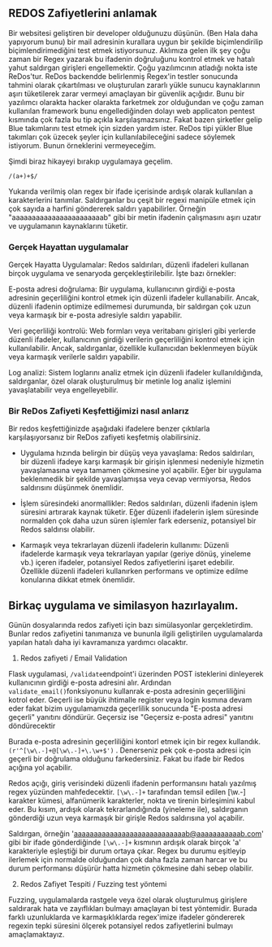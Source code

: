 ## REDOS Zafiyetlerini anlamak

Bir websitesi geliştiren bir developer olduğunuzu düşünün. (Ben Hala daha yapıyorum bunu) bir mail adresinin kurallara uygun bir şekilde biçimlendirilip biçimlendirimediğini test etmek istiyorsunuz. Aklımıza gelen ilk şey çoğu zaman bir Regex yazarak bu ifadenin doğruluğunu kontrol etmek ve hatalı yahut saldırgan girişleri engellemektir. Çoğu yazılımcının atladığı nokta iste ReDos'tur. ReDos backendde belirlenmiş Regex'in testler sonucunda tahmini olarak çıkartılması ve oluşturulan zararlı yükle sunucu kaynaklarının aşırı tüketilerek zarar vermeyi amaçlayan bir güvenlik açığıdır. Bunu bir yazılımcı olarakta hacker olarakta farketmek zor olduğundan ve çoğu zaman kullanılan framework bunu engellediğinden dolayı web applicaton pentest kısmında çok fazla bu tip açıkla karşılaşmazsınız. Fakat bazen şirketler gelip Blue takımlarını test etmek için sizden yardım ister. ReDos tipi yükler Blue takımları çok üzecek şeyler için kullanılabileceğini sadece söylemek istiyorum. Bunun örneklerini vermeyeceğim. 

Şimdi biraz hikayeyi bırakıp uygulamaya geçelim. 

```
/(a+)+$/
```

Yukarıda verilmiş olan regex bir ifade içerisinde ardışık olarak kullanılan a karakterlerini tanımlar. Saldırganlar bu çeşit bir regexi manipüle etmek için çok sayıda a harfini göndererek saldırı yapabilirler. Örneğin "aaaaaaaaaaaaaaaaaaaaaaab" gibi bir metin ifadenin çalışmasını aşırı uzatır ve uygulamanın kaynaklarını tüketir.  

### Gerçek Hayattan uygulamalar
Gerçek Hayatta Uygulamalar:
Redos saldırıları, düzenli ifadeleri kullanan birçok uygulama ve senaryoda gerçekleştirilebilir. İşte bazı örnekler:

E-posta adresi doğrulama: Bir uygulama, kullanıcının girdiği e-posta adresinin geçerliliğini kontrol etmek için düzenli ifadeler kullanabilir. Ancak, düzenli ifadenin optimize edilmemesi durumunda, bir saldırgan çok uzun veya karmaşık bir e-posta adresiyle saldırı yapabilir.

Veri geçerliliği kontrolü: Web formları veya veritabanı girişleri gibi yerlerde düzenli ifadeler, kullanıcının girdiği verilerin geçerliliğini kontrol etmek için kullanılabilir. Ancak, saldırganlar, özellikle kullanıcıdan beklenmeyen büyük veya karmaşık verilerle saldırı yapabilir.

Log analizi: Sistem loglarını analiz etmek için düzenli ifadeler kullanıldığında, saldırganlar, özel olarak oluşturulmuş bir metinle log analiz işlemini yavaşlatabilir veya engelleyebilir.

### Bir ReDos Zafiyeti Keşfettiğimizi nasıl anlarız
Bir redos keşfettiğinizde aşağıdaki ifadelere benzer çıktılarla karşılaşıyorsanız bir ReDos zafiyeti keşfetmiş olabilirsiniz.

- Uygulama hızında belirgin bir düşüş veya yavaşlama: Redos saldırıları, bir düzenli ifadeye karşı karmaşık bir girişin işlenmesi nedeniyle hizmetin yavaşlamasına veya tamamen çökmesine yol açabilir. Eğer bir uygulama beklenmedik bir şekilde yavaşlamışsa veya cevap vermiyorsa, Redos saldırısını düşünmek önemlidir.

- İşlem süresindeki anormallikler: Redos saldırıları, düzenli ifadenin işlem süresini artırarak kaynak tüketir. Eğer düzenli ifadelerin işlem süresinde normalden çok daha uzun süren işlemler fark ederseniz, potansiyel bir Redos saldırısı olabilir.

- Karmaşık veya tekrarlayan düzenli ifadelerin kullanımı: Düzenli ifadelerde karmaşık veya tekrarlayan yapılar (geriye dönüş, yineleme vb.) içeren ifadeler, potansiyel Redos zafiyetlerini işaret edebilir. Özellikle düzenli ifadeleri kullanırken performans ve optimize edilme konularına dikkat etmek önemlidir.

## Birkaç uygulama ve similasyon hazırlayalım.
Günün dosyalarında redos zafiyeti için bazı simülasyonlar gerçekletirdim. Bunlar redos zafiyetini tanımanıza ve bununla ilgili geliştirilen uygulamalarda yapılan hatalı daha iyi kavramanıza yardımcı olacaktır.

1. Redos zafiyeti / Email Validation

Flask uygulamasi, `/validate`endpoint'i üzerinden POST isteklerini dinleyerek kullanıcının girdiği e-posta adresini alır. Ardından `validate_email()`fonksiyonunu kullanrak e-posta adresinin geçerliliğini kotrol eder. Geçerli ise büyük ihtimalle register veya login kısmına devam eder fakat bizim uygulamamızda geçerlilik sonucunda "E-posta adresi geçerli" yanıtını döndürür. Geçersiz ise "Geçersiz e-posta adresi" yanıtını döndürecektir

Burada e-posta adresinin geçerliliğini kontorl etmek için bir regex kullandık. `(r'^[\w\.-]+@[\w\.-]+\.\w+$')` . Denerseniz pek çok e-posta adresi için geçerli bir doğrulama olduğunu farkedersiniz. Fakat bu ifade bir Redos açığına yol açabilir.

Redos açığı, giriş verisindeki düzenli ifadenin performansını hatalı yazılmış regex yüzünden mahfedecektir. `[\w\.-]+` tarafından temsil edilen [\w\.-] karakter kümesi, alfanümerik karakterler, nokta ve tirenin birleşimini kabul eder. Bu kısım, ardışık olarak tekrarlandığında (yineleme ile), saldırganın gönderdiği uzun veya karmaşık bir girişle Redos saldırısına yol açabilir.

Saldırgan, örneğin 'aaaaaaaaaaaaaaaaaaaaaaaaaaaab@aaaaaaaaaaab.com' gibi bir ifade gönderdiğinde `[\w\.-]+` kısmının ardışık olarak birçok 'a' karakteriyle eşleştiği bir durum ortaya çıkar. Regex bu durumu eşitleyip ilerlemek için normalde olduğundan çok daha fazla zaman harcar ve bu durum performansı düşürür hatta hizmetin çökmesine dahi sebep olabilir.

2. Redos Zafiyet Tespiti / Fuzzing test yöntemi

Fuzzing, uygulamalarda rastgele veya özel olarak oluşturulmuş girişlere saldırarak hata ve zayıflıkları bulmayı amaçlayan bi test yöntemidir. Burada farklı uzunluklarda ve karmaşıklıklarda regex'imize ifadeler göndererek regexin tepki süresini ölçerek potansiyel redos zafiyetlerini bulmayı amaçlamaktayız.





